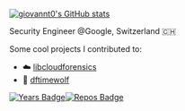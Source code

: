[![giovannt0's GitHub stats](https://github-readme-stats.vercel.app/api?username=giovannt0)](https://github.com/giovannt0/github-readme-stats)

Security Engineer @Google, Switzerland 🇨🇭

Some cool projects I contributed to: 
- ☁️ [libcloudforensics](https://github.com/google/cloud-forensics-utils)
- 🐺 [dftimewolf](https://github.com/log2timeline/dftimewolf)

[![Years Badge](https://badges.pufler.dev/years/giovannt0)](https://badges.pufler.dev)[![Repos Badge](https://badges.pufler.dev/repos/giovannt0)](https://badges.pufler.dev)
